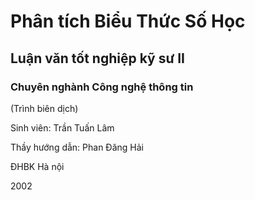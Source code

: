 # Phân tích Biểu Thức Số Học

## Luận văn tốt nghiệp kỹ sư II 

### Chuyên nghành Công nghệ thông tin 

(Trình biên dịch)


Sinh viên: Trần Tuấn Lâm

Thầy hướng dẫn: Phan Đăng Hải

ĐHBK Hà nội

2002
